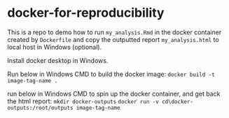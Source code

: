 # docker-for-reproducibility
This is a repo to demo how to run `my_analysis.Rmd` in the docker container created by `Dockerfile` and copy the outputted report `my_analysis.html` to local host in Windows (optional).

Install docker desktop in Windows. 

Run below in Windows CMD to build the docker image: 
`docker build -t image-tag-name . `

run below in Windows CMD to spin up the docker container, and get back the html report: 
`mkdir docker-outputs`
`docker run -v cd\docker-outputs:/root/outputs image-tag-name`
